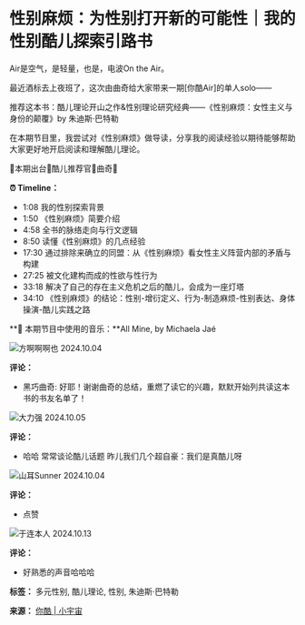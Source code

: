 # 性别麻烦：为性别打开新的可能性｜我的性别酷儿探索引路书

Air是空气，是轻量，也是，电波On the Air。

最近酒标去上夜班了，这次由曲奇给大家带来一期\[你酷Air\]的单人solo——

推荐这本书：酷儿理论开山之作&性别理论研究经典——《性别麻烦：女性主义与身份的颠覆》by 朱迪斯·巴特勒

在本期节目里，我尝试对《性别麻烦》做导读，分享我的阅读经验以期待能够帮助大家更好地开启阅读和理解酷儿理论。

🌈本期出台🌈酷儿推荐官🌈曲奇🌈

**⏰ Timeline：**

- 1:08 我的性别探索背景
- 1:50 《性别麻烦》简要介绍
- 4:58 全书的脉络走向与行文逻辑
- 8:50 读懂《性别麻烦》的几点经验
- 17:30 通过排除来确立的同盟：从《性别麻烦》看女性主义阵营内部的矛盾与构建
- 27:25 被文化建构而成的性欲与性行为
- 33:18 解决了自己的存在主义危机之后的酷儿，会成为一座灯塔
- 34:10 《性别麻烦》的结论：性别-增衍定义、行为-制造麻烦-性别表达、身体操演-酷儿实践之路

**🎵 本期节目中使用的音乐：**All Mine, by Michaela Jaé

![方啊啊啊也](https://image.xyzcdn.net/FgyPm2sOLWLukRVivVCp_PN0PGGB.jpg@thumbnail)
2024.10.04

**评论：**
- 黑巧曲奇: 好耶！谢谢曲奇的总结，重燃了读它的兴趣，默默开始列共读这本书的书友名单了！
  
![大力强](https://image.xyzcdn.net/FmfunYWxfjQhfdbljGirtgqLuVor.jpg@thumbnail)
2024.10.05

**评论：**
- 哈哈 常常谈论酷儿话题 昨儿我们几个超自豪：我们是真酷儿呀 
  
![山耳Sunner](https://image.xyzcdn.net/FpI-zlUrsrSEkPwE-v-XYol3A2nc.jpg@thumbnail)
2024.10.04

**评论：**
- 点赞
  
![于连本人](https://image.xyzcdn.net/FoYQ4QG2Rp5NOKoD9bcnjbB42aWo.jpg@thumbnail)
2024.10.13

**评论：**
- 好熟悉的声音哈哈哈 

**标签：** 多元性别, 酷儿理论, 性别, 朱迪斯·巴特勒

**来源：** [你酷 | 小宇宙](https://cosmos://page.cos/user/5ec696192837b2085dfdc1ff?utm_source=share_page)